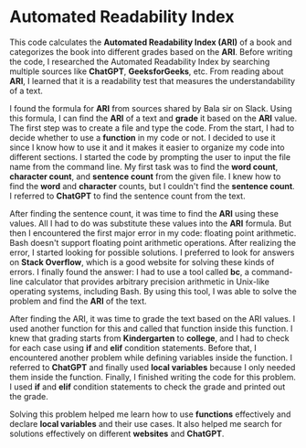 # Automated Readability Index 

This code calculates the __Automated Readability Index (ARI)__ of a book and categorizes the book into different grades based on the __ARI__. Before writing the code, I researched the Automated Readability Index by searching multiple sources like __ChatGPT__, __GeeksforGeeks__, etc. From reading about __ARI__, I learned that it is a readability test that measures the understandability of a text.

I found the formula for __ARI__ from sources shared by Bala sir on Slack. Using this formula, I can find the __ARI__ of a text and __grade__ it based on the __ARI__ value. The first step was to create a file and type the code. From the start, I had to decide whether to use a __function__ in my code or not. I decided to use it since I know how to use it and it makes it easier to organize my code into different sections. I started the code by prompting the user to input the file name from the command line. My first task was to find the __word count__, __character count__, and __sentence count__ from the given file. I knew how to find the __word__ and __character__ counts, but I couldn't find the __sentence count__. I referred to __ChatGPT__ to find the sentence count from the text.

After finding the sentence count, it was time to find the __ARI__ using these values. All I had to do was substitute these values into the __ARI__ formula. But then I encountered the first major error in my code: floating point arithmetic. Bash doesn't support floating point arithmetic operations. After realizing the error, I started looking for possible solutions. I preferred to look for answers on __Stack Overflow__, which is a good website for solving these kinds of errors. I finally found the answer: I had to use a tool called __bc__, a command-line calculator that provides arbitrary precision arithmetic in Unix-like operating systems, including Bash. By using this tool, I was able to solve the problem and find the __ARI__ of the text.

After finding the ARI, it was time to grade the text based on the ARI values. I used another function for this and called that function inside this function. I knew that grading starts from __Kindergarten__ to __college__, and I had to check for each case using __if__ and __elif__ condition statements. Before that, I encountered another problem while defining variables inside the function. I referred to __ChatGPT__ and finally used __local variables__ because I only needed them inside the function. Finally, I finished writing the code for this problem. I used __if__ and __elif__ condition statements to check the grade and printed out the grade.

Solving this problem helped me learn how to use __functions__ effectively and declare __local variables__ and their use cases. It also helped me search for solutions effectively on different __websites__ and __ChatGPT__.






